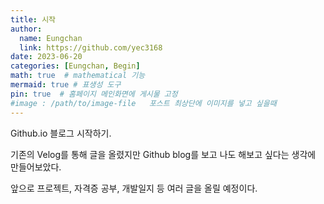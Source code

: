 ```yaml
---
title: 시작
author: 
  name: Eungchan
  link: https://github.com/yec3168
date: 2023-06-20 
categories: [Eungchan, Begin]
math: true  # mathematical 기능 
mermaid: true # 표생성 도구
pin: true  # 홈페이지 메인화면에 게시물 고정
#image : /path/to/image-file   포스트 최상단에 이미지를 넣고 싶을때
---
```


Github.io 블로그 시작하기.

기존의 Velog를 통해 글을 올렸지만 Github blog를 보고 나도 해보고 싶다는 생각에 만들어보았다.

앞으로 프로젝트, 자격증 공부, 개발일지 등 여러 글을 올릴 예정이다.